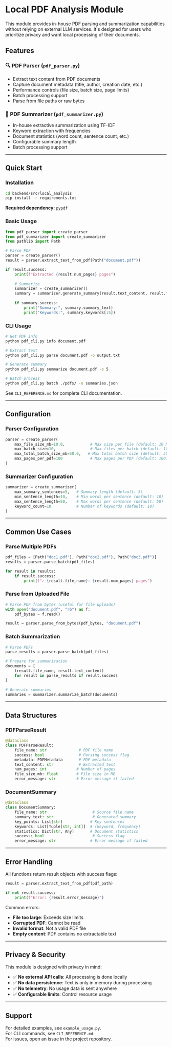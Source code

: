 # Local PDF Analysis Module

This module provides in-house PDF parsing and summarization capabilities without relying on external LLM services. It's designed for users who prioritize privacy and want local processing of their documents.

## Features

### 🔍 PDF Parser (`pdf_parser.py`)

- Extract text content from PDF documents
- Capture document metadata (title, author, creation date, etc.)
- Performance controls (file size, batch size, page limits)
- Batch processing support
- Parse from file paths or raw bytes

### 📝 PDF Summarizer (`pdf_summarizer.py`)

- In-house extractive summarization using TF-IDF
- Keyword extraction with frequencies
- Document statistics (word count, sentence count, etc.)
- Configurable summary length
- Batch processing support

---

## Quick Start

### Installation

```bash
cd backend/src/local_analysis
pip install -r requirements.txt
```

**Required dependency:** `pypdf`

### Basic Usage

```python
from pdf_parser import create_parser
from pdf_summarizer import create_summarizer
from pathlib import Path

# Parse PDF
parser = create_parser()
result = parser.extract_text_from_pdf(Path("document.pdf"))

if result.success:
    print(f"Extracted {result.num_pages} pages")
    
    # Summarize
    summarizer = create_summarizer()
    summary = summarizer.generate_summary(result.text_content, result.file_name)
    
    if summary.success:
        print("Summary:", summary.summary_text)
        print("Keywords:", summary.keywords[:5])
```

### CLI Usage

```bash
# Get PDF info
python pdf_cli.py info document.pdf

# Extract text
python pdf_cli.py parse document.pdf -o output.txt

# Generate summary
python pdf_cli.py summarize document.pdf -s 5

# Batch process
python pdf_cli.py batch ./pdfs/ -o summaries.json
```

See `CLI_REFERENCE.md` for complete CLI documentation.

---

## Configuration

### Parser Configuration

```python
parser = create_parser(
    max_file_size_mb=10.0,           # Max size per file (default: 10 MB)
    max_batch_size=10,               # Max files per batch (default: 10)
    max_total_batch_size_mb=50.0,   # Max total batch size (default: 50 MB)
    max_pages_per_pdf=100            # Max pages per PDF (default: 100)
)
```

### Summarizer Configuration

```python
summarizer = create_summarizer(
    max_summary_sentences=5,   # Summary length (default: 5)
    min_sentence_length=10,    # Min words per sentence (default: 10)
    max_sentence_length=50,    # Max words per sentence (default: 50)
    keyword_count=10           # Number of keywords (default: 10)
)
```

---

## Common Use Cases

### Parse Multiple PDFs

```python
pdf_files = [Path("doc1.pdf"), Path("doc2.pdf"), Path("doc3.pdf")]
results = parser.parse_batch(pdf_files)

for result in results:
    if result.success:
        print(f"✓ {result.file_name}: {result.num_pages} pages")
```

### Parse from Uploaded File

```python
# Parse PDF from bytes (useful for file uploads)
with open("document.pdf", "rb") as f:
    pdf_bytes = f.read()

result = parser.parse_from_bytes(pdf_bytes, "document.pdf")
```

### Batch Summarization

```python
# Parse PDFs
parse_results = parser.parse_batch(pdf_files)

# Prepare for summarization
documents = [
    (result.file_name, result.text_content)
    for result in parse_results if result.success
]

# Generate summaries
summaries = summarizer.summarize_batch(documents)
```

---

## Data Structures

### PDFParseResult

```python
@dataclass
class PDFParseResult:
    file_name: str              # PDF file name
    success: bool               # Parsing success flag
    metadata: PDFMetadata       # PDF metadata
    text_content: str           # Extracted text
    num_pages: int             # Number of pages
    file_size_mb: float        # File size in MB
    error_message: str         # Error message if failed
```

### DocumentSummary

```python
@dataclass
class DocumentSummary:
    file_name: str                    # Source file name
    summary_text: str                 # Generated summary
    key_points: List[str]            # Key sentences
    keywords: List[Tuple[str, int]]  # (keyword, frequency)
    statistics: Dict[str, Any]       # Document statistics
    success: bool                     # Success flag
    error_message: str               # Error message if failed
```

---

## Error Handling

All functions return result objects with success flags:

```python
result = parser.extract_text_from_pdf(pdf_path)

if not result.success:
    print(f"Error: {result.error_message}")
```

Common errors:
- **File too large**: Exceeds size limits
- **Corrupted PDF**: Cannot be read
- **Invalid format**: Not a valid PDF file
- **Empty content**: PDF contains no extractable text

---

## Privacy & Security

This module is designed with privacy in mind:

- ✅ **No external API calls**: All processing is done locally
- ✅ **No data persistence**: Text is only in memory during processing
- ✅ **No telemetry**: No usage data is sent anywhere
- ✅ **Configurable limits**: Control resource usage

---

## Support

For detailed examples, see `example_usage.py`.  
For CLI commands, see `CLI_REFERENCE.md`.  
For issues, open an issue in the project repository.

